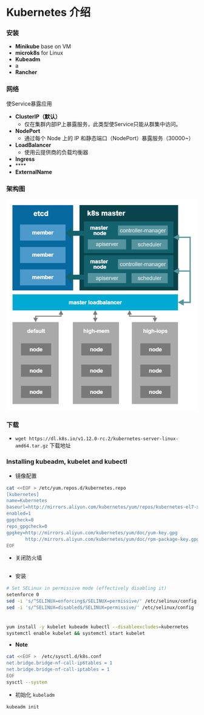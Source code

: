 # Kubernetes 介绍

### 安装

* **Minikube** base on VM
* **microk8s** for Linux
* **Kubeadm** 
* a
* **Rancher**

### 网络

使Service暴露应用

* **ClusterIP（默认）**
  * 仅在集群内部IP上暴露服务，此类型使Service只能从群集中访问。
* **NodePort**
  * 通过每个 Node 上的 IP 和静态端口（NodePort）暴露服务（30000~）
* **LoadBalancer**
  * 使用云提供商的负载均衡器
* **Ingress**
* \*\*\*\*
* **ExternalName**

### **架构图**

![](../../.gitbook/assets/image%20%2833%29.png)

### 下载

* `wget https://dl.k8s.io/v1.12.0-rc.2/kubernetes-server-linux-amd64.tar.gz` 下载地址

### Installing kubeadm, kubelet and kubectl

* 镜像配置

```bash
cat <<EOF > /etc/yum.repos.d/kubernetes.repo
[kubernetes]
name=Kubernetes
baseurl=http://mirrors.aliyun.com/kubernetes/yum/repos/kubernetes-el7-x86_64
enabled=1
gpgcheck=0
repo_gpgcheck=0
gpgkey=http://mirrors.aliyun.com/kubernetes/yum/doc/yum-key.gpg
       http://mirrors.aliyun.com/kubernetes/yum/doc/rpm-package-key.gpg
EOF
```

* 关闭防火墙

```bash

```

* 安装

```bash
# Set SELinux in permissive mode (effectively disabling it)
setenforce 0
sed -i 's/^SELINUX=enforcing$/SELINUX=permissive/' /etc/selinux/config
sed -i 's/^SELINUX=disabled$/SELINUX=permissive/' /etc/selinux/config


yum install -y kubelet kubeadm kubectl --disableexcludes=kubernetes
systemctl enable kubelet && systemctl start kubelet

```

* **Note**

```bash
cat <<EOF >  /etc/sysctl.d/k8s.conf
net.bridge.bridge-nf-call-ip6tables = 1
net.bridge.bridge-nf-call-iptables = 1
EOF
sysctl --system
```

* 初始化 `kubeladm`

```bash
kubeadm init
```

